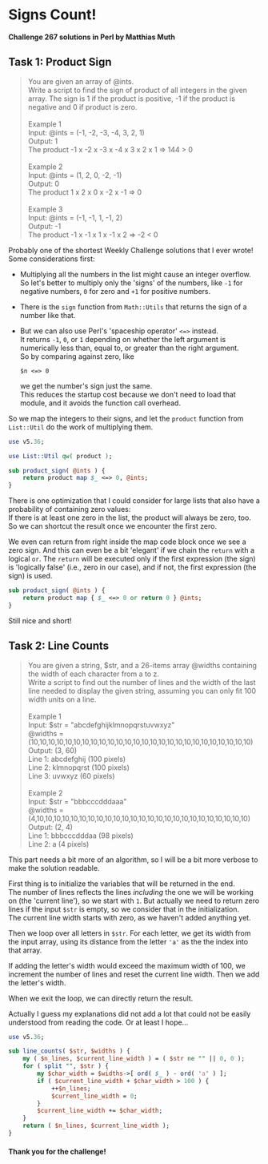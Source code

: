# Signs Count!
**Challenge 267 solutions in Perl by Matthias Muth**

## Task 1: Product Sign

> You are given an array of @ints.<br/>
> Write a script to find the sign of product of all integers in the given array. The sign is 1 if the product is positive, -1 if the product is negative and 0 if product is zero.<br/>
> <br/>
> Example 1<br/>
> Input: @ints = (-1, -2, -3, -4, 3, 2, 1)<br/>
> Output: 1<br/>
> The product -1 x -2 x -3 x -4 x 3 x 2 x 1 => 144 > 0<br/>
> <br/>
> Example 2<br/>
> Input: @ints = (1, 2, 0, -2, -1)<br/>
> Output: 0<br/>
> The product 1 x 2 x 0 x -2 x -1 => 0<br/>
> <br/>
> Example 3<br/>
> Input: @ints = (-1, -1, 1, -1, 2)<br/>
> Output: -1<br/>
> The product -1 x -1 x 1 x -1 x 2 => -2 < 0<br/>

Probably one of the shortest Weekly Challenge solutions that I ever wrote!<br/>
Some considerations first:

- Multiplying all the numbers in the list might cause an integer overflow.<br/>
  So let's better to multiply only the 'signs' of the numbers,
  like `-1` for negative numbers, `0` for zero and `+1` for positive numbers.

- There is the `sign` function from `Math::Utils`
  that returns the sign of a number like that.

- But we can also use Perl's 'spaceship operator' `<=>` instead.<br/>
  It returns `-1`, `0`, or `1` depending on whether the left argument is
  numerically less  than, equal to, or greater than the right argument.<br/>
  So by comparing against zero, like<br/>
  
    `$n <=> 0`
  
  we get the number's sign just the same.<br/>
  This reduces the startup cost because we don't need to load that module,
  and it avoids the function call overhead.

So we map the integers to their signs,
and let the `product` function from `List::Util`
do the work of multiplying them.

```perl
use v5.36;

use List::Util qw( product );

sub product_sign( @ints ) {
    return product map $_ <=> 0, @ints;
}
```

There is one optimization that I could consider for large lists
that also have a probability of containing zero values:<br/>
If there is at least one zero in the list, the product will always be zero, too.
So we can shortcut the result once we encounter the first zero.

We even can return from right inside the map code block once we see a zero sign.
And this can even be a bit 'elegant'
if we chain the `return` with a logical `or`.
The `return` will be executed only if the first expression (the sign)
is 'logically false' (i.e., zero in our case),
and if not, the first expression (the sign) is used.
```perl
sub product_sign( @ints ) {
    return product map { $_ <=> 0 or return 0 } @ints;
}
```
Still nice and short!

## Task 2: Line Counts

> You are given a string, \$str, and a 26-items array @widths containing the width of each character from a to z.<br/>
> Write a script to find out the number of lines and the width of the last line needed to display the given string, assuming you can only fit 100 width units on a line.<br/>
> <br/>
> Example 1<br/>
> Input: \$str = "abcdefghijklmnopqrstuvwxyz"<br/>
>        @widths = (10,10,10,10,10,10,10,10,10,10,10,10,10,10,10,10,10,10,10,10,10,10,10,10,10,10)<br/>
> Output: (3, 60)<br/>
> Line 1: abcdefghij (100 pixels)<br/>
> Line 2: klmnopqrst (100 pixels)<br/>
> Line 3: uvwxyz (60 pixels)<br/>
> <br/>
> Example 2<br/>
> Input: \$str = "bbbcccdddaaa"<br/>
>        @widths = (4,10,10,10,10,10,10,10,10,10,10,10,10,10,10,10,10,10,10,10,10,10,10,10,10,10)<br/>
> Output: (2, 4)<br/>
> Line 1: bbbcccdddaa (98 pixels)<br/>
> Line 2: a (4 pixels)<br/>

This part needs a bit more of an algorithm, so I will be a bit more verbose to make the solution readable.

First thing is to initialize the variables that will be returned in the end.<br/>
The number of lines reflects the lines *including* the one we will be working on
(the 'current line'), so we start with `1`.
But actually we need to return zero lines if the input `$str` is empty,
so we consider that in the initialization.<br/>
The current line width starts with zero, as we haven't added anything yet.

Then we loop over all letters in `$str`.
For each letter, we get its width from the input array,
using its distance from the letter `'a'` as the the index into that array.

If adding the letter's width would exceed the maximum width of 100,
we increment the number of lines and reset the current line width.
Then we add the letter's width.

When we exit the loop, we can directly return the result.

Actually I guess my explanations did not add a lot that could not be
easily understood from reading the code.
Or at least I hope...

```perl
use v5.36;

sub line_counts( $str, $widths ) {
    my ( $n_lines, $current_line_width ) = ( $str ne "" || 0, 0 );
    for ( split "", $str ) {
        my $char_width = $widths->[ ord( $_ ) - ord( 'a' ) ];
        if ( $current_line_width + $char_width > 100 ) {
            ++$n_lines;
            $current_line_width = 0;
        }
        $current_line_width += $char_width;
    }
    return ( $n_lines, $current_line_width );
}
```

#### **Thank you for the challenge!**
